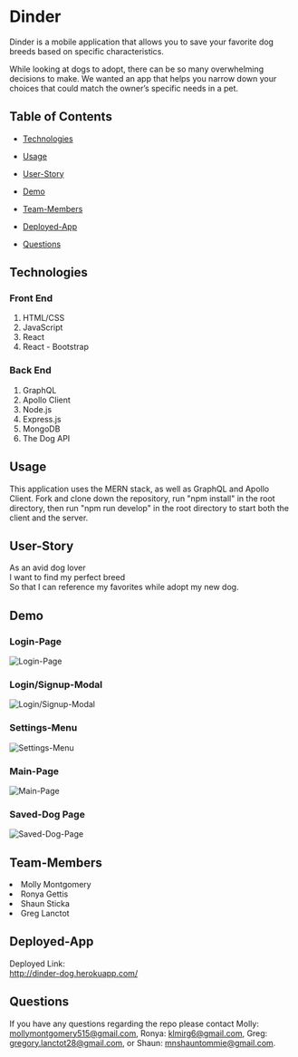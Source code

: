 # Dinder

Dinder is a mobile application that allows you to save your favorite dog breeds based on specific characteristics.

While looking at dogs to adopt, there can be so many overwhelming decisions to make. We wanted an app that helps you narrow down your choices that could match the owner’s specific needs in a pet.

## Table of Contents
  
  * [Technologies](#technologies)
  
  * [Usage](#usage)

  * [User-Story](#user-story)
  
  * [Demo](#demo)
  
  * [Team-Members](#team-members)

  * [Deployed-App](#deployed-app)
  
  * [Questions](#questions)
  
## Technologies

### Front End
1. HTML/CSS
2. JavaScript
3. React 
4. React - Bootstrap

### Back End
1. GraphQL
2. Apollo Client
3. Node.js
4. Express.js
5. MongoDB
6. The Dog API

## Usage
This application uses the MERN stack, as well as GraphQL and Apollo Client. Fork and clone down the repository, run "npm install" in the root directory, then run "npm run develop" in the root directory to start both the client and the server.

## User-Story
As an avid dog lover <br>
I want to find my perfect breed <br>
So that I can reference my favorites while adopt my new dog.

## Demo

### Login-Page
![Login-Page](client/src/assets/images/homepage-screenshot.png)

### Login/Signup-Modal
![Login/Signup-Modal](client/src/assets/images/login-modal.png)

### Settings-Menu
![Settings-Menu](client/src/assets/images/settings-page.png)

### Main-Page
![Main-Page](client/src/assets/images/main-page.png)

### Saved-Dog Page
![Saved-Dog-Page](client/src/assets/images/saved-dog-page.png)

## Team-Members
<li> Molly Montgomery 
<li> Ronya Gettis
<li> Shaun Sticka
<li> Greg Lanctot

## Deployed-App
Deployed Link: <br>
 http://dinder-dog.herokuapp.com/

## Questions
If you have any questions regarding the repo please contact Molly: mollymontgomery515@gmail.com, Ronya: klmirg6@gmail.com, Greg: gregory.lanctot28@gmail.com, or Shaun: mnshauntommie@gmail.com.
